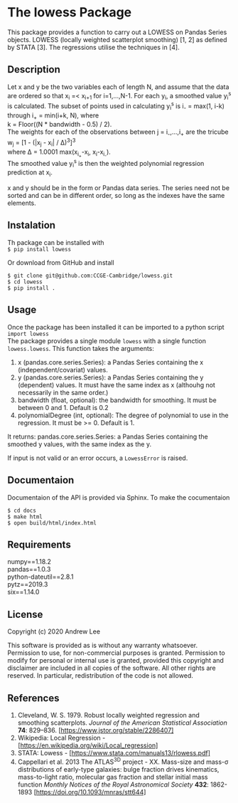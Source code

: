 # The lowess Package
This package provides a function to carry out a LOWESS on Pandas Series objects. 
LOWESS (locally weighted scatterplot smoothing) \[1, 2\] as defined by STATA \[3\].
The regressions utilise the techniques in \[4\].


## Description
Let x and y be the two variables each of length N, and assume that the data are ordered so that x<sub>i</sub> =< x<sub>i+1</sub> for i=1,...,N-1.
For each y<sub>i</sub>, a smoothed value y<sub>i</sub><sup>s</sup> is calculated.
The subset of points used in calculating y<sub>i</sub><sup>s</sup> is  i<sub>-</sub> = max(1, i-k) through i<sub>+</sub> = min(i+k, N), where   
    k = Floor((N * bandwidth - 0.5) / 2).   
The weights for each of the observations between j = i<sub>-</sub>,...,i<sub>+</sub> are the tricube  
    w<sub>j</sub> = [1 - (|x<sub>j</sub> - x<sub>i</sub>| / ∆)<sup>3</sup>]<sup>3</sup>  
where ∆ = 1.0001 max(x<sub>i<sub>+</sub></sub>-x<sub>i</sub>, x<sub>i</sub>-x<sub>i<sub>-</sub></sub>).  
The smoothed value y<sub>i</sub><sup>s</sup> is then the weighted polynomial regression prediction at x<sub>i</sub>.

x and y should be in the form or Pandas data series.
The series need not be sorted and can be in different order, so long as the indexes have the same elements. 




## Instalation
Th package can be installed with  
`$ pip install lowess`

Or download from GitHub and install 

    $ git clone git@github.com:CCGE-Cambridge/lowess.git
    $ cd lowess
    $ pip install .



## Usage
Once the package has been installed it can be imported to a python script  
`import lowess`  
The package provides a single module `lowess` with a single function `lowess.lowess`.
This function takes the arguments:
1. x (pandas.core.series.Series): a Pandas Series containing the x (independent/covariat) values.
2. y (pandas.core.series.Series): a Pandas Series containing the y (dependent) values. It must have the same index as x (althouhg not necessarily in the same order.)
3. bandwidth (float, optional): the bandwidth for smoothing. It must be between 0 and 1. Default is 0.2
4. polynomialDegree (int, optional): The degree of polynomial to use in the regression. It must be >= 0. Default is 1.

It returns:
pandas.core.series.Series: a Pandas Series containing the smoothed y values, with the same index as the y.

If input is not valid or an error occurs, a `LowessError` is raised.


## Documentaion
Documentaion of the API is provided via Sphinx.
To make the cocumentaion

    $ cd docs
    $ make html
    $ open build/html/index.html



## Requirements
numpy==1.18.2  
pandas==1.0.3  
python-dateutil==2.8.1  
pytz==2019.3  
six==1.14.0  



## License
Copyright (c) 2020 Andrew Lee

This software is provided as is without any warranty whatsoever.
Permission to use, for non-commercial purposes is granted.
Permission to modify for personal or internal use is granted,
provided this copyright and disclaimer are included in all
copies of the software. All other rights are reserved.
In particular, redistribution of the code is not allowed.


## References
1. Cleveland, W. S. 1979. Robust locally weighted regression and smoothing scatterplots. *Journal of the American Statistical Association* **74**: 829–836. [https://www.jstor.org/stable/2286407]
2. Wikipedia: Local Regression - [https://en.wikipedia.org/wiki/Local_regression]
3. STATA: Lowess - [https://www.stata.com/manuals13/rlowess.pdf]
4. Cappellari et al. 2013 The ATLAS<sup>3D</sup> project - XX. Mass-size and mass-&sigma; distributions of early-type galaxies: bulge fraction drives kinematics, mass-to-light ratio, molecular gas fraction and stellar initial mass function *Monthly Notices of the Royal Astronomical Society* **432**: 1862-1893 [https://doi.org/10.1093/mnras/stt644]